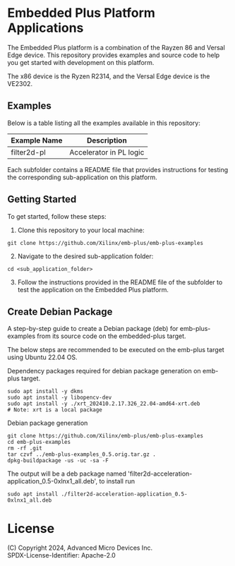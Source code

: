 # Embedded Plus Platform Applications

The Embedded Plus platform is a combination of the Rayzen 86 and Versal Edge device. This
repository provides examples and source code to help you get started with development on
this platform.

The x86 device is the Ryzen R2314, and the Versal Edge device is the VE2302.

## Examples

Below is a table listing all the examples available in this repository:

| Example Name       | Description                              |
|--------------------|------------------------------------------|
| filter2d-pl        | Accelerator in PL logic                  |

Each subfolder contains a README file that provides instructions for testing the
corresponding sub-application on this platform.

## Getting Started

To get started, follow these steps:

1. Clone this repository to your local machine:

```
git clone https://github.com/Xilinx/emb-plus/emb-plus-examples
```

2. Navigate to the desired sub-application folder:
```
cd <sub_application_folder>
```

3. Follow the instructions provided in the README file of the subfolder to test the
application on the Embedded Plus platform.

## Create Debian Package

A step-by-step guide to create a Debian package (deb) for emb-plus-examples
from its source code on the embedded-plus target.

The below steps are recommended to be executed on the emb-plus target using
Ubuntu 22.04 OS.

Dependency packages required for debian package generation on emb-plus target.

```
sudo apt install -y dkms
sudo apt install -y libopencv-dev
sudo apt install -y ./xrt_202410.2.17.326_22.04-amd64-xrt.deb
# Note: xrt is a local package
```
Debian package generation
```
git clone https://github.com/Xilinx/emb-plus/emb-plus-examples
cd emb-plus-examples
rm -rf .git
tar czvf ../emb-plus-examples_0.5.orig.tar.gz .
dpkg-buildpackage -us -uc -sa -F
```
The output will be a deb package named
'filter2d-acceleration-application_0.5-0xlnx1_all.deb', to install run
```
sudo apt install ./filter2d-acceleration-application_0.5-0xlnx1_all.deb
```
# License
(C) Copyright 2024, Advanced Micro Devices Inc.\
SPDX-License-Identifier: Apache-2.0
